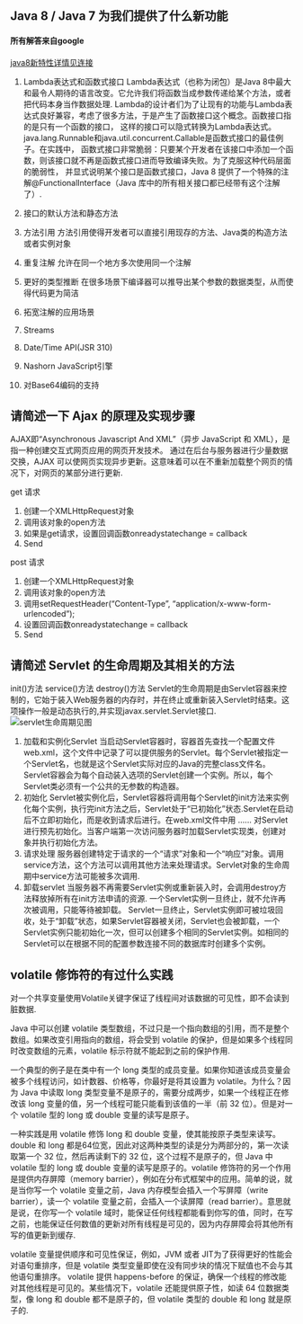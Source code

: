 ## Java 8 / Java 7 为我们提供了什么新功能
#### 所有解答来自google
[java8新特性详情见连接](https://www.jianshu.com/p/5b800057f2d8)
1. Lambda表达式和函数式接口
Lambda表达式（也称为闭包）是Java 8中最大和最令人期待的语言改变。它允许我们将函数当成参数传递给某个方法，或者把代码本身当作数据处理. 
Lambda的设计者们为了让现有的功能与Lambda表达式良好兼容，考虑了很多方法，于是产生了函数接口这个概念。函数接口指的是只有一个函数的接口，
这样的接口可以隐式转换为Lambda表达式。java.lang.Runnable和java.util.concurrent.Callable是函数式接口的最佳例子。在实践中，
函数式接口非常脆弱：只要某个开发者在该接口中添加一个函数，则该接口就不再是函数式接口进而导致编译失败。为了克服这种代码层面的脆弱性，
并显式说明某个接口是函数式接口，Java 8 提供了一个特殊的注解@FunctionalInterface（Java 库中的所有相关接口都已经带有这个注解了）.

2. 接口的默认方法和静态方法

3. 方法引用
方法引用使得开发者可以直接引用现存的方法、Java类的构造方法或者实例对象

4. 重复注解
允许在同一个地方多次使用同一个注解

5. 更好的类型推断
在很多场景下编译器可以推导出某个参数的数据类型，从而使得代码更为简洁

6. 拓宽注解的应用场景
7. Streams
8. Date/Time API(JSR 310)
9. Nashorn JavaScript引擎
10. 对Base64编码的支持

## 请简述一下 Ajax 的原理及实现步骤
AJAX即“Asynchronous Javascript And XML”（异步 JavaScript 和 XML），是指一种创建交互式网页应用的网页开发技术。
通过在后台与服务器进行少量数据交换，AJAX 可以使网页实现异步更新。这意味着可以在不重新加载整个网页的情况下，对网页的某部分进行更新.

get 请求
1. 创建一个XMLHttpRequest对象
2. 调用该对象的open方法
3. 如果是get请求，设置回调函数onreadystatechange = callback
4. Send

post 请求
1. 创建一个XMLHttpRequest对象
2. 调用该对象的open方法
3. 调用setRequestHeader(“Content-Type”, “application/x-www-form-urlencoded”);
4. 设置回调函数onreadystatechange = callback
5. Send

## 请简述 Servlet 的生命周期及其相关的方法
init()方法   service()方法  destroy()方法
Servlet的生命周期是由Servlet容器来控制的，它始于装入Web服务器的内存时，并在终止或重新装入Servlet时结束。这项操作一般是动态执行的,并实现javax.servlet.Servlet接口.
![servlet生命周期见图](https://img-blog.csdn.net/20130825201025734?watermark/2/text/aHR0cDovL2Jsb2cuY3Nkbi5uZXQvaGFwcHlsZWU2Njg4/font/5a6L5L2T/fontsize/400/fill/I0JBQkFCMA==/dissolve/70/gravity/Center)
1. 加载和实例化Servlet
当启动Servlet容器时，容器首先查找一个配置文件web.xml，这个文件中记录了可以提供服务的Servlet。每个Servlet被指定一个Servlet名，也就是这个Servlet实际对应的Java的完整class文件名。Servlet容器会为每个自动装入选项的Servlet创建一个实例。所以，每个Servlet类必须有一个公共的无参数的构造器。
2. 初始化
Servlet被实例化后，Servlet容器将调用每个Servlet的init方法来实例化每个实例，执行完init方法之后，Servlet处于“已初始化”状态.Servlet在启动后不立即初始化，而是收到请求后进行。在web.xml文件中用<load-on-statup> ...... </load-on-statup>对Servlet进行预先初始化。当客户端第一次访问服务器时加载Servlet实现类，创建对象并执行初始化方法。
3. 请求处理
服务器创建特定于请求的一个“请求”对象和一个“响应”对象。调用service方法，这个方法可以调用其他方法来处理请求。Servlet对象的生命周期中service方法可能被多次调用.
4. 卸载servlet
当服务器不再需要Servlet实例或重新装入时，会调用destroy方法释放掉所有在init方法申请的资源.
一个Servlet实例一旦终止，就不允许再次被调用，只能等待被卸载。
Servlet一旦终止，Servlet实例即可被垃圾回收，处于“卸载”状态，如果Servlet容器被关闭，Servlet也会被卸载，一个Servlet实例只能初始化一次，但可以创建多个相同的Servlet实例。如相同的Servlet可以在根据不同的配置参数连接不同的数据库时创建多个实例。

## volatile 修饰符的有过什么实践
对一个共享变量使用Volatile关键字保证了线程间对该数据的可见性，即不会读到脏数据.

Java 中可以创建 volatile 类型数组，不过只是一个指向数组的引用，而不是整个数组。如果改变引用指向的数组，将会受到 volatile 的保护，但是如果多个线程同时改变数组的元素，volatile 标示符就不能起到之前的保护作用.

一个典型的例子是在类中有一个 long 类型的成员变量。如果你知道该成员变量会被多个线程访问，如计数器、价格等，你最好是将其设置为 volatile。为什么？因为 Java 中读取 long 类型变量不是原子的，需要分成两步，如果一个线程正在修改该 long 变量的值，另一个线程可能只能看到该值的一半（前 32 位）。但是对一个 volatile 型的 long 或 double 变量的读写是原子。

一种实践是用 volatile 修饰 long 和 double 变量，使其能按原子类型来读写。double 和 long 都是64位宽，因此对这两种类型的读是分为两部分的，第一次读取第一个 32 位，然后再读剩下的 32 位，这个过程不是原子的，但 Java 中 volatile 型的 long 或 double 变量的读写是原子的。volatile 修饰符的另一个作用是提供内存屏障（memory barrier），例如在分布式框架中的应用。简单的说，就是当你写一个 volatile 变量之前，Java 内存模型会插入一个写屏障（write barrier），读一个 volatile 变量之前，会插入一个读屏障（read barrier）。意思就是说，在你写一个 volatile 域时，能保证任何线程都能看到你写的值，同时，在写之前，也能保证任何数值的更新对所有线程是可见的，因为内存屏障会将其他所有写的值更新到缓存.

volatile 变量提供顺序和可见性保证，例如，JVM 或者 JIT为了获得更好的性能会对语句重排序，但是 volatile 类型变量即使在没有同步块的情况下赋值也不会与其他语句重排序。 volatile 提供 happens-before 的保证，确保一个线程的修改能对其他线程是可见的。某些情况下，volatile 还能提供原子性，如读 64 位数据类型，像 long 和 double 都不是原子的，但 volatile 类型的 double 和 long 就是原子的.





